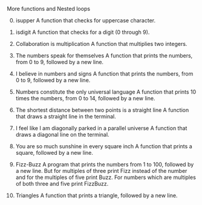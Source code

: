 More functions and Nested loops

0. isupper
A function that checks for uppercase character.

1. isdigit
A function that checks for a digit (0 through 9).

2. Collaboration is multiplication
A function that multiplies two integers.

3. The numbers speak for themselves
A function that prints the numbers, from 0 to 9, followed by a new line.

4. I believe in numbers and signs
A function that prints the numbers, from 0 to 9, followed by a new line.

5. Numbers constitute the only universal language
A function that prints 10 times the numbers, from 0 to 14, followed by a new line.

6. The shortest distance between two points is a straight line
A function that draws a straight line in the terminal.

7. I feel like I am diagonally parked in a parallel universe
A function that draws a diagonal line on the terminal.

8. You are so much sunshine in every square inch
A function that prints a square, followed by a new line.

9. Fizz-Buzz
A  program that prints the numbers from 1 to 100, followed by a new line. But for multiples of three print Fizz instead of the number and for the multiples of five print Buzz. For numbers which are multiples of both three and five print FizzBuzz.

10. Triangles
A function that prints a triangle, followed by a new line.
